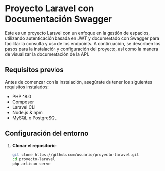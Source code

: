# Proyecto Laravel con Documentación Swagger

Este es un proyecto Laravel con un enfoque en la gestión de espacios, utilizando autenticación basada en JWT y documentado con Swagger para facilitar la consulta y uso de los endpoints. A continuación, se describen los pasos para la instalación y configuración del proyecto, así como la manera de visualizar la documentación de la API.

## Requisitos previos

Antes de comenzar con la instalación, asegúrate de tener los siguientes requisitos instalados:

- PHP ^8.0
- Composer
- Laravel CLI
- Node.js & npm
- MySQL o PostgreSQL

## Configuración del entorno

1. **Clonar el repositorio:**

   ```bash
   git clone https://github.com/usuario/proyecto-laravel.git
   cd proyecto-laravel
   php artisan serve
